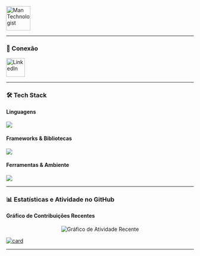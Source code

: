 <img src="https://raw.githubusercontent.com/Tarikul-Islam-Anik/Animated-Fluent-Emojis/master/Emojis/People/Man%20Technologist.png" alt="Man Technologist" width="65" height="65" />

---

### 🔗 Conexão
[ <img src="https://skillicons.dev/icons?i=linkedin" alt="LinkedIn" width="50"> ](https://www.linkedin.com/in/joaopedrobrunet/)

---

### 🛠️ Tech Stack

#### Linguagens
<img src="https://skillicons.dev/icons?i=java,py,js" />

#### Frameworks & Bibliotecas
<img src="https://skillicons.dev/icons?i=spring,flask" />

#### Ferramentas & Ambiente
<img src="https://skillicons.dev/icons?i=git,linux" />

---

### 📊 Estatísticas e Atividade no GitHub



#### Gráfico de Contribuições Recentes
<p align="center">
    <img src="https://github-readme-activity-graph.vercel.app/graph?username=pedrobrunet&theme=react-dark" alt="Gráfico de Atividade Recente" />
</p>

[![card](https://github-readme-stats.vercel.app/api?username=pedrobrunet&theme=dark)](https://github.com/anuraghazra/github-readme-stats)

---

